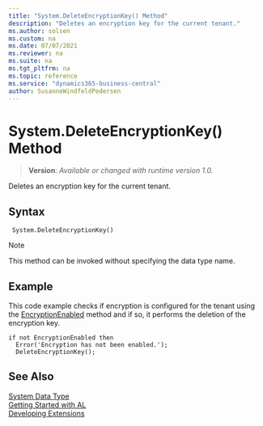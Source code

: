 ```yaml
---
title: "System.DeleteEncryptionKey() Method"
description: "Deletes an encryption key for the current tenant."
ms.author: solsen
ms.custom: na
ms.date: 07/07/2021
ms.reviewer: na
ms.suite: na
ms.tgt_pltfrm: na
ms.topic: reference
ms.service: "dynamics365-business-central"
author: SusanneWindfeldPedersen
---
```

[//]: # (START>DO_NOT_EDIT)
[//]: # (IMPORTANT:Do not edit any of the content between here and the END>DO_NOT_EDIT.)
[//]: # (Any modifications should be made in the .xml files in the ModernDev repo.)
# System.DeleteEncryptionKey() Method
> **Version**: _Available or changed with runtime version 1.0._

Deletes an encryption key for the current tenant.


## Syntax
```AL
 System.DeleteEncryptionKey()
```
> [!NOTE]
> This method can be invoked without specifying the data type name.



[//]: # (IMPORTANT: END>DO_NOT_EDIT)

## Example

This code example checks if encryption is configured for the tenant using the [EncryptionEnabled](../../methods-auto/system/system-encryptionenabled-method.md) method and if so, it performs the deletion of the encryption key.  

```al
if not EncryptionEnabled then  
  Error('Encryption has not been enabled.');  
  DeleteEncryptionKey();  
```

## See Also

[System Data Type](system-data-type.md)  
[Getting Started with AL](../../devenv-get-started.md)  
[Developing Extensions](../../devenv-dev-overview.md)